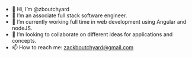 - 👋 Hi, I’m @zboutchyard
- 👀 I’m an associate full stack software engineer. 
- 🌱 I’m currently working full time in web development using Angular and nodeJS.  
- 💞️ I’m looking to collaborate on different ideas for applications and concepts.  
- 📫 How to reach me: zackboutchyard@gmail.com

<!---
zboutchyard/zboutchyard is a ✨ special ✨ repository because its `README.md` (this file) appears on your GitHub profile.
You can click the Preview link to take a look at your changes.
--->
